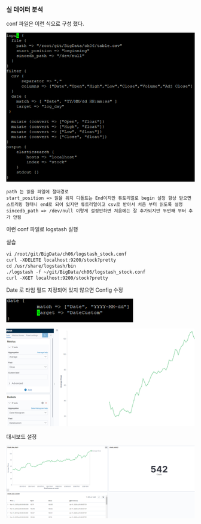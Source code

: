### 실 데이터 분석

conf 파일은 이런 식으로 구성 했다.

![image-20200111173318906](../image\image-20200111173318906.png)

```
path 는 읽을 파일에 절대경로
start_position => 읽을 위치 디폴트는 End이지만 튜토리얼로 begin 설정 항상 받으면 스트리밍 형태니 end로 되어 있지만 튜토리얼이고 csv로 받아서 처음 부터 읽도록 설정
sincedb_path => /dev/null 이렇게 설정안하면 처음에는 잘 추가되지만 두번째 부터 추가 안됨
```



이런 conf 파일로 logstash 실행



실습

```
vi /root/git/BigData/ch06/logstash_stock.conf 
curl -XDELETE localhost:9200/stock?pretty
cd /usr/share/logstash/bin
./logstash -f ~/git/BigData/ch06/logstash_stock.conf 
curl -XGET localhost:9200/stock?pretty
```

Date 로 타임 필드 지정되어 있지 않으면 Config 수정 

![image-20200111183857400](../image\image-20200111183857400.png)

![image-20200111184226701](../image\image-20200111184226701.png)



대시보드 설정

![image-20200111191631861](../image\image-20200111191631861.png)



